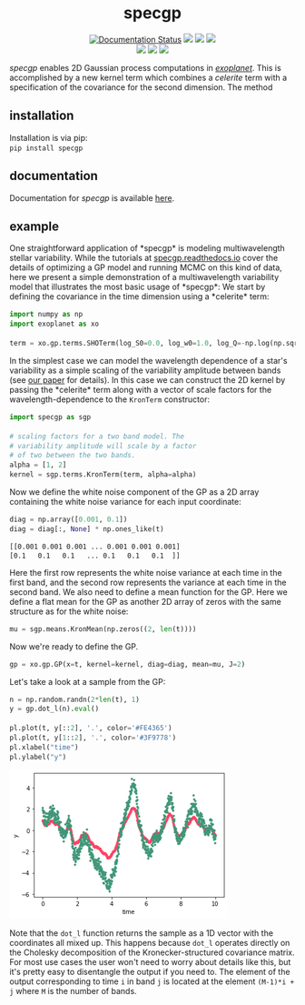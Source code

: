 <h1 align="center">
  specgp
</h1>
<p align="center">
    <a href='https://specgp.readthedocs.io/en/latest/?badge=latest'>
        <img src='https://readthedocs.org/projects/specgp/badge/?version=latest' alt='Documentation Status' /></a>
    <a href="https://travis-ci.com/github/tagordon/specgp">
        <img src="https://travis-ci.com/tagordon/specgp.svg?branch=master"></a>
    <a href="https://github.com/tagordon/specgp/blob/master/LICENSE">
        <img src="https://img.shields.io/badge/license-MIT-blue.svg?style=flat"></a>
    <a href="https://arxiv.org/abs/2007.05799">
        <img src="https://img.shields.io/badge/arXiv-2007.05799-b31b1b.svg?style=flat"></a>
    </br>
    <a href="https://github.com/exoplanet-dev/exoplanet">
        <img src="https://img.shields.io/badge/powered_by-exoplanet-FE4365.svg?style=flat"></a>
    <a href="https://github.com/dfm/celerite">
        <img src="https://img.shields.io/badge/powered_by-celerite-FE4365.svg?style=flat"></a>
    <a href="https://github.com/pymc-devs/pymc3">
        <img src="https://img.shields.io/badge/powered_by-pymc3-FE4365.svg?style=flat"></a>
</p>
<p>
    <em>specgp</em> enables 2D Gaussian process computations in <a href="https://github.com/exoplanet-dev/exoplanet.git"><em>exoplanet</em></a>. This is accomplished by a new kernel term which combines 
    a <em>celerite</em> term with a specification of the covariance for the second dimension. The 
    method     
</p>

<h2>
    installation
</h2>
<p>
    Installation is via pip:
    </br>
    <code>pip install specgp</code>
</p>
<h2>
    documentation
</h2>
<p>
    Documentation for <em>specgp</em> is available <a href="https://specgp.readthedocs.io">here</a>.
</p>
<h2>
    example
</h2>
<p>
    One straightforward application of *specgp* is modeling multiwavelength 
    stellar variability. While the tutorials at 
    <a href="https://specgp.readthedocs.io">specgp.readthedocs.io</a> cover 
    the details of optimizing a GP model and running MCMC on this kind 
    of data, here we present a simple demonstration of a multiwavelength 
    variability model that illustrates the most basic usage of *specgp*:
    We start by defining the covariance in the time dimension 
    using a *celerite* term:

</p>
    
```python
import numpy as np
import exoplanet as xo

term = xo.gp.terms.SHOTerm(log_S0=0.0, log_w0=1.0, log_Q=-np.log(np.sqrt(2)))
```

<p>
    In the simplest case we can model the wavelength dependence of a star's 
    variability as a simple scaling of the variability amplitude between bands 
    (see <a href="https://arxiv.org/abs/2007.05799">our paper</a> for details). 
    In this case we can construct the 2D kernel by passing the *celerite* term 
    along with a vector of scale factors for the wavelength-dependence to 
    the <code>KronTerm</code> constructor:
</p>
    
```python
import specgp as sgp

# scaling factors for a two band model. The 
# variability amplitude will scale by a factor 
# of two between the two bands.
alpha = [1, 2]
kernel = sgp.terms.KronTerm(term, alpha=alpha)
```
<p>
    Now we define the white noise component of the GP as 
    a 2D array containing the white noise variance for 
    each input coordinate:
</p>

```python
diag = np.array([0.001, 0.1])
diag = diag[:, None] * np.ones_like(t)
```

```
[[0.001 0.001 0.001 ... 0.001 0.001 0.001]
[0.1   0.1   0.1   ... 0.1   0.1   0.1  ]]
```

<p>
    Here the first row represents the white noise variance 
    at each time in the first band, and the second row represents 
    the variance at each time in the second band. We also need 
    to define a mean function for the GP. Here we define a 
    flat mean for the GP as another 2D array of zeros
    with the same structure as for the white noise:
</p>

```python
mu = sgp.means.KronMean(np.zeros((2, len(t))))
```

<p>
    Now we're ready to define the GP.
</p>

```python
gp = xo.gp.GP(x=t, kernel=kernel, diag=diag, mean=mu, J=2)
```

<p>
    Let's take a look at a sample from the GP:
</p>

```python
n = np.random.randn(2*len(t), 1)
y = gp.dot_l(n).eval()

pl.plot(t, y[::2], '.', color='#FE4365')
pl.plot(t, y[1::2], '.', color='#3F9778')
pl.xlabel("time")
pl.ylabel("y")
```

![sample](sample.png)

Note that the ```dot_l``` function returns the 
sample as a 1D vector with the coordinates all 
mixed up. This happens because ```dot_l``` 
operates directly on the Cholesky decomposition 
of the Kronecker-structured covariance matrix. 
For most use cases the user won't need to worry 
about details like this, but it's pretty easy to 
disentangle the output if you need to. The element 
of the output corresponding to time ```i``` in band ```j``` 
is located at the element ```(M-1)*i + j``` where ```M``` 
is the number of bands.
